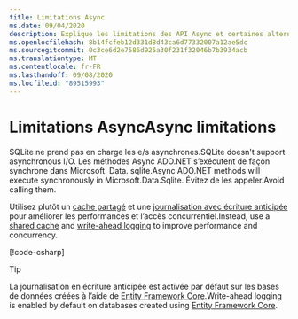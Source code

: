 ```yaml
---
title: Limitations Async
ms.date: 09/04/2020
description: Explique les limitations des API Async et certaines alternatives que vous pouvez utiliser à la place.
ms.openlocfilehash: 8b14fcfeb12d331d8d43ca6d77332007a12ae5dc
ms.sourcegitcommit: 0c3ce6d2e7586d925a30f231f32046b7b3934acb
ms.translationtype: MT
ms.contentlocale: fr-FR
ms.lasthandoff: 09/08/2020
ms.locfileid: "89515993"
---
```

# <a name="async-limitations"></a><span data-ttu-id="7c0f3-103">Limitations Async</span><span class="sxs-lookup"><span data-stu-id="7c0f3-103">Async limitations</span></span>

<span data-ttu-id="7c0f3-104">SQLite ne prend pas en charge les e/s asynchrones.</span><span class="sxs-lookup"><span data-stu-id="7c0f3-104">SQLite doesn't support asynchronous I/O.</span></span> <span data-ttu-id="7c0f3-105">Les méthodes Async ADO.NET s’exécutent de façon synchrone dans Microsoft. Data. sqlite.</span><span class="sxs-lookup"><span data-stu-id="7c0f3-105">Async ADO.NET methods will execute synchronously in Microsoft.Data.Sqlite.</span></span> <span data-ttu-id="7c0f3-106">Évitez de les appeler.</span><span class="sxs-lookup"><span data-stu-id="7c0f3-106">Avoid calling them.</span></span>

<span data-ttu-id="7c0f3-107">Utilisez plutôt un [cache partagé](connection-strings.md#cache) et une [journalisation avec écriture anticipée](https://www.sqlite.org/wal.html) pour améliorer les performances et l’accès concurrentiel.</span><span class="sxs-lookup"><span data-stu-id="7c0f3-107">Instead, use a [shared cache](connection-strings.md#cache) and [write-ahead logging](https://www.sqlite.org/wal.html) to improve performance and concurrency.</span></span>

[!code-csharp[](../../../../samples/snippets/standard/data/sqlite/AsyncSample/Program.cs?name=snippet_WAL)]

> [!TIP]
> <span data-ttu-id="7c0f3-108">La journalisation en écriture anticipée est activée par défaut sur les bases de données créées à l’aide de [Entity Framework Core](/ef/core/).</span><span class="sxs-lookup"><span data-stu-id="7c0f3-108">Write-ahead logging is enabled by default on databases created using [Entity Framework Core](/ef/core/).</span></span>
